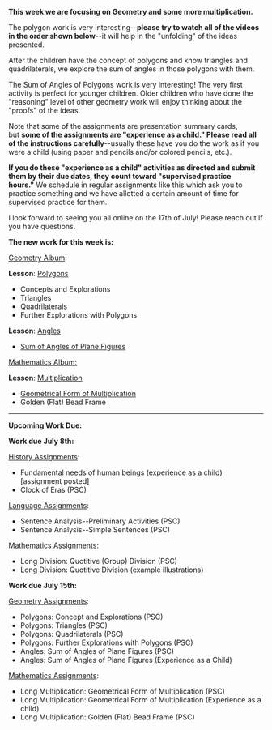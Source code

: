 
**This week we are focusing on Geometry and some more multiplication.** 

The polygon work is very interesting--**please try to watch all of the videos in the order shown below**--it will help in the "unfolding" of the ideas presented. 

After the children have the concept of polygons and know triangles and quadrilaterals, we explore the sum of angles in those polygons with them. 

The Sum of Angles of Polygons work is very interesting! The very first activity is perfect for younger children. Older children who have done the "reasoning" level of other geometry work will enjoy thinking about the "proofs" of the ideas. 

Note that some of the assignments are presentation summary cards, but **some of the assignments are "experience as a child." Please read all of the instructions carefully**--usually these have you do the work as if you were a child (using paper and pencils and/or colored pencils, etc.). 

**If you do these "experience as a child" activities as directed and submit them by their due dates, they count toward "supervised practice hours."** We schedule in regular assignments like this which ask you to practice something and we have allotted a certain amount of time for supervised practice for them. 

I look forward to seeing you all online on the 17th of July! Please reach out if you have questions. 

**The new work for this week is:** 

[Geometry Album](https://montessorinorthwest.populiweb.com/router/courseofferings/10738321/lessons/index):

**Lesson**: [Polygons](https://montessorinorthwest.populiweb.com/router/courseofferings/10738321/lessons/12679959/show)

- Concepts and Explorations
- Triangles
- Quadrilaterals
- Further Explorations with Polygons

**Lesson**: [Angles](https://montessorinorthwest.populiweb.com/router/courseofferings/10738321/lessons/12679961/show)

- [Sum of Angles of Plane Figures](https://montessorinorthwest.populiweb.com/router/courseofferings/10738321/lessons/12679961/pages/13277777/show)

[Mathematics Album:](https://montessorinorthwest.populiweb.com/router/courseofferings/10738324/lessons/index)

**Lesson**: [Multiplication](https://montessorinorthwest.populiweb.com/router/courseofferings/10738324/lessons/12680250/show)

- [Geometrical Form of Multiplication](https://montessorinorthwest.populiweb.com/router/courseofferings/10738324/lessons/12680250/pages/13278409/show)
- Golden (Flat) Bead Frame

______________________________________________________________________

**Upcoming Work Due:**

**Work due July 8th:**

[History Assignments](https://montessorinorthwest.populiweb.com/router/courseofferings/10738322/assignments/index):

- Fundamental needs of human beings (experience as a child) [assignment posted]
- Clock of Eras (PSC)

[Language Assignments](https://montessorinorthwest.populiweb.com/router/courseofferings/10738323/assignments/index):

- Sentence Analysis--Preliminary Activities (PSC)
- Sentence Analysis--Simple Sentences (PSC)

[Mathematics Assignments](https://montessorinorthwest.populiweb.com/router/courseofferings/10738324/assignments/index):

- Long Division: Quotitive (Group) Division (PSC)
- Long Division: Quotitive Division (example illustrations)

**Work due July 15th:**

[Geometry Assignments](https://montessorinorthwest.populiweb.com/router/courseofferings/10738321/assignments/index):

- Polygons: Concept and Explorations (PSC)
- Polygons: Triangles (PSC)
- Polygons: Quadrilaterals (PSC)
- Polygons: Further Explorations with Polygons (PSC)
- Angles: Sum of Angles of Plane Figures (PSC)
- Angles: Sum of Angles of Plane Figures (Experience as a Child)

[Mathematics Assignments](https://montessorinorthwest.populiweb.com/router/courseofferings/10738324/assignments/index):

- Long Multiplication: Geometrical Form of Multiplication (PSC)
- Long Multiplication: Geometrical Form of Multiplication (Experience as a child)
- Long Multiplication: Golden (Flat) Bead Frame (PSC)
